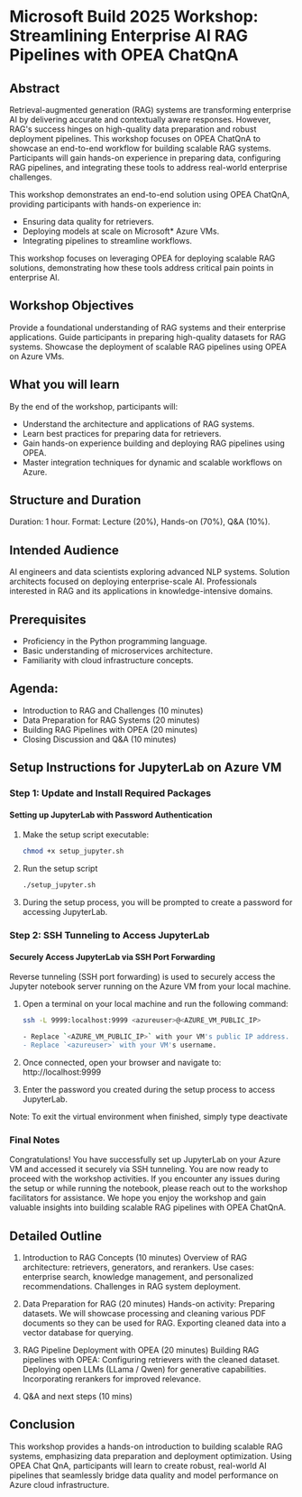 # Microsoft Build 2025 Workshop: Streamlining Enterprise AI RAG Pipelines with OPEA ChatQnA

## Abstract

Retrieval-augmented generation (RAG) systems are transforming enterprise AI by delivering accurate and contextually aware responses. However, RAG's success hinges on high-quality data preparation and robust deployment pipelines. This workshop focuses on OPEA ChatQnA to showcase an end-to-end workflow for building scalable RAG systems. Participants will gain hands-on experience in preparing data, configuring RAG pipelines, and integrating these tools to address real-world enterprise challenges.

This workshop demonstrates an end-to-end solution using OPEA ChatQnA, providing participants with hands-on experience in: 
- Ensuring data quality for retrievers.
- Deploying models at scale on Microsoft* Azure VMs.
- Integrating pipelines to streamline workflows.

This workshop focuses on leveraging OPEA for deploying scalable RAG solutions, demonstrating how these tools address critical pain points in enterprise AI.

## Workshop Objectives

Provide a foundational understanding of RAG systems and their enterprise applications.
Guide participants in preparing high-quality datasets for RAG systems.
Showcase the deployment of scalable RAG pipelines using OPEA on Azure VMs.

## What you will learn
By the end of the workshop, participants will:
- Understand the architecture and applications of RAG systems.
- Learn best practices for preparing data for retrievers.
- Gain hands-on experience building and deploying RAG pipelines using OPEA.
- Master integration techniques for dynamic and scalable workflows on Azure.

## Structure and Duration
Duration: 1 hour.
Format: Lecture (20%), Hands-on (70%), Q&A (10%).

## Intended Audience
AI engineers and data scientists exploring advanced NLP systems.
Solution architects focused on deploying enterprise-scale AI.
Professionals interested in RAG and its applications in knowledge-intensive domains.

## Prerequisites
- Proficiency in the Python programming language.
- Basic understanding of microservices architecture.
- Familiarity with cloud infrastructure concepts.
## Agenda:
- Introduction to RAG and Challenges (10 minutes)
- Data Preparation for RAG Systems (20 minutes)
- Building RAG Pipelines with OPEA (20 minutes)
- Closing Discussion and Q&A (10 minutes)
## Setup Instructions for JupyterLab on Azure VM

### Step 1: Update and Install Required Packages

#### Setting up JupyterLab with Password Authentication
1. Make the setup script executable:
   ```bash
   chmod +x setup_jupyter.sh

2. Run the setup script
   
   ```bash
   ./setup_jupyter.sh

3.  During the setup process, you will be prompted to create a password for accessing JupyterLab.


### Step 2: SSH Tunneling to Access JupyterLab
#### Securely Access JupyterLab via SSH Port Forwarding

Reverse tunneling (SSH port forwarding) is used to securely access the Jupyter notebook server running on the Azure VM from your local machine.

1. Open a terminal on your local machine and run the following command:

   ```bash
   ssh -L 9999:localhost:9999 <azureuser>@<AZURE_VM_PUBLIC_IP>

   - Replace `<AZURE_VM_PUBLIC_IP>` with your VM's public IP address.
   - Replace `<azureuser>` with your VM's username.
   
2. Once connected, open your browser and navigate to: http://localhost:9999
3. Enter the password you created during the setup process to access JupyterLab.

Note: To exit the virtual environment when finished, simply type deactivate

### Final Notes

Congratulations! You have successfully set up JupyterLab on your Azure VM and accessed it securely via SSH tunneling. You are now ready to proceed with the workshop activities.
If you encounter any issues during the setup or while running the notebook, please reach out to the workshop facilitators for assistance.
We hope you enjoy the workshop and gain valuable insights into building scalable RAG pipelines with OPEA ChatQnA. 

## Detailed Outline
1. Introduction to RAG Concepts (10 minutes)
Overview of RAG architecture: retrievers, generators, and rerankers.
Use cases: enterprise search, knowledge management, and personalized recommendations.
Challenges in RAG system deployment.

2. Data Preparation for RAG (20 minutes)
Hands-on activity: Preparing datasets.
We will showcase processing and cleaning various PDF documents so they can be used for RAG.
Exporting cleaned data into a vector database for querying.

3. RAG Pipeline Deployment with OPEA (20 minutes)
Building RAG pipelines with OPEA:
Configuring retrievers with the cleaned dataset.
Deploying open LLMs (LLama / Qwen) for generative capabilities.
Incorporating rerankers for improved relevance.


5. Q&A and next steps (10 mins)

## Conclusion
This workshop provides a hands-on introduction to building scalable RAG systems, emphasizing data preparation and deployment optimization. Using OPEA Chat QnA, participants will learn to create robust, real-world AI pipelines that seamlessly bridge data quality and model performance on Azure cloud infrastructure.

